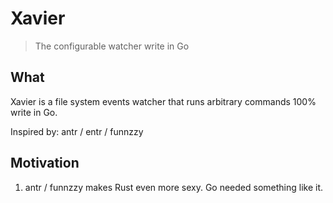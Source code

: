 # Xavier
> The configurable watcher write in Go

## What
Xavier is a file system events watcher that runs arbitrary commands 100% write in Go.

Inspired by: antr / entr / funnzzy

## Motivation
  1. antr / funnzzy makes Rust even more sexy. Go needed something like it.

